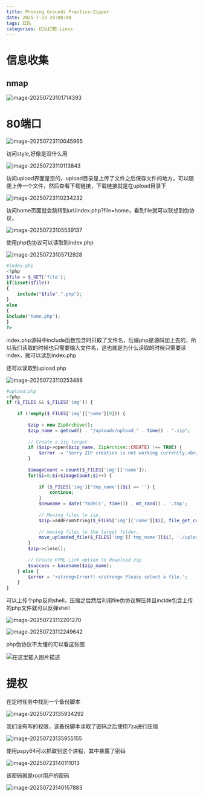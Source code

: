 ```yaml
---
title: Proving Grounds Practice-Zipper
date: 2025-7-23 20:00:00
tags: 红队
categories: 红队打靶-Linux
---
```


# 信息收集

## nmap

![image-20250723101714393](./Zipper/image-20250723101714393.png)

# 80端口

![image-20250723110045965](./Zipper/image-20250723110045965.png)

访问style,好像是没什么用

![image-20250723110113843](./Zipper/image-20250723110113843.png)

访问upload界面是空的，upload目录是上传了文件之后保存文件的地方，可以随便上传一个文件，然后查看下载链接，下载链接就是在upload目录下

![image-20250723110234232](./Zipper/image-20250723110234232.png)



访问home页面就会跳转到url/index.php?file=home，看到file就可以联想到伪协议，

![image-20250723105539137](./Zipper/image-20250723105539137.png)

使用php伪协议可以读取到index.php

![image-20250723105712928](./Zipper/image-20250723105712928.png)

```php
#index.php
<?php
$file = $_GET['file'];
if(isset($file))
{
    include("$file".".php");
}
else
{
include("home.php");
}
?>

```

index.php源码中include函数包含时只取了文件名，后缀php是源码加上去的，所以我们读取的时候也只需要输入文件名，这也就是为什么读取的时候只需要读index，就可以读到index.php

还可以读取到upload.php

![image-20250723110253488](./Zipper/image-20250723110253488.png)

```php
#upload.php
<?php
if ($_FILES && $_FILES['img']) {
    
    if (!empty($_FILES['img']['name'][0])) {
        
        $zip = new ZipArchive();
        $zip_name = getcwd() . "/uploads/upload_" . time() . ".zip";
        
        // Create a zip target
        if ($zip->open($zip_name, ZipArchive::CREATE) !== TRUE) {
            $error .= "Sorry ZIP creation is not working currently.<br/>";
        }
        
        $imageCount = count($_FILES['img']['name']);
        for($i=0;$i<$imageCount;$i++) {
        
            if ($_FILES['img']['tmp_name'][$i] == '') {
                continue;
            }
            $newname = date('YmdHis', time()) . mt_rand() . '.tmp';
            
            // Moving files to zip.
            $zip->addFromString($_FILES['img']['name'][$i], file_get_contents($_FILES['img']['tmp_name'][$i]));
            
            // moving files to the target folder.
            move_uploaded_file($_FILES['img']['tmp_name'][$i], './uploads/' . $newname);
        }
        $zip->close();
        
        // Create HTML Link option to download zip
        $success = basename($zip_name);
    } else {
        $error = '<strong>Error!! </strong> Please select a file.';
    }
}
```

可以上传个php反向shell，压缩之后然后利用file伪协议解压并且inclde包含上传的php文件就可以反弹shell

![image-20250723112201270](./Zipper/image-20250723112201270.png)

![image-20250723112249642](./Zipper/image-20250723112249642.png)

php伪协议不太懂的可以看这张图

![在这里插入图片描述](./Zipper/e3ac2253f6a74c4e4bcb44387a251d5b.png)

# 提权

在定时任务中找到一个备份脚本

![image-20250723135934292](./Zipper/image-20250723135934292.png)

我们没有写的权限，该备份脚本读取了密码之后使用7za进行压缩

![image-20250723135955155](./Zipper/image-20250723135955155.png)

使用pspy64可以抓取到这个进程，其中暴露了密码

![image-20250723140111013](./Zipper/image-20250723140111013.png)

该密码就是root用户的密码

![image-20250723140157883](./Zipper/image-20250723140157883.png)
